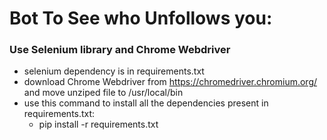 # Bot To See who Unfollows you: #

### Use Selenium library and Chrome Webdriver ###

* selenium dependency is in requirements.txt
* download Chrome Webdriver from https://chromedriver.chromium.org/ and move unziped file to /usr/local/bin
* use this command to install all the dependencies present in requirements.txt:
    * pip install -r requirements.txt
